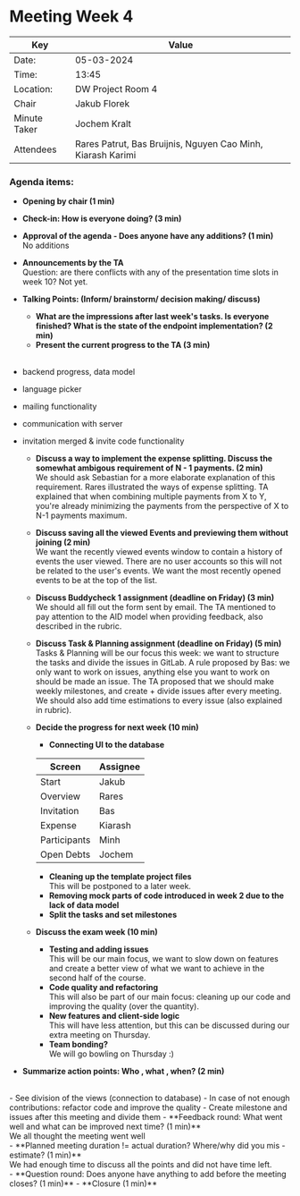 # Meeting Week 4

 Key | Value |
| --- | --- |
| Date: | 05-03-2024 |
| Time: | 13:45 |
| Location: | DW Project Room 4 |
| Chair | Jakub Florek |
| Minute Taker | Jochem Kralt |
| Attendees | Rares Patrut, Bas Bruijnis, Nguyen Cao Minh, Kiarash Karimi |


### Agenda items:
- **Opening by chair (1 min)**
- **Check-in: How is everyone doing? (3 min)**
- **Approval of the agenda - Does anyone have any additions? (1 min)**
<br>No additions

- **Announcements by the TA**
<br>Question: are there conflicts with any of the presentation time slots in week 10? Not yet.

- **Talking Points: (Inform/ brainstorm/ decision making/ discuss)**
  - **What are the impressions after last week's tasks. Is everyone finished? What is the state of the endpoint implementation? (2 min)**
  - **Present the current progress to the TA (3 min)**
  <br>
- backend progress, data model 
- language picker
- mailing functionality
- communication with server
- invitation merged & invite code functionality<br>
  - **Discuss a way to implement the expense splitting. Discuss the somewhat ambigous requirement of N - 1 payments. (2 min)**
<br> We should ask Sebastian for a more elaborate explanation of this requirement. Rares illustrated the ways of expense splitting.
TA explained that when combining multiple payments from X to Y, you're already minimizing the payments from the perspective of X to N-1 payments maximum.<br>
  - **Discuss saving all the viewed Events and previewing them without joining (2 min)**
<br>We want the recently viewed events window to contain a history of events the user viewed. There are no user accounts so this will not be related to the user's events. We want the most recently opened events to be at the top of the list.<br>
  - **Discuss Buddycheck 1 assignment (deadline on Friday) (3 min)**
<br>We should all fill out the form sent by email. The TA mentioned to pay attention to the AID model when providing feedback, also described in the rubric.<br>
  - **Discuss Task & Planning assignment (deadline on Friday) (5 min)**
<br>Tasks & Planning will be our focus this week: we want to structure the tasks and divide the issues in GitLab. A rule proposed by Bas: we only want to work on issues, anything else you want to work on should be made an issue.
The TA proposed that we should make weekly milestones, and create + divide issues after every meeting. We should also add time estimations to every issue (also explained in rubric).<br>
  - **Decide the progress for next week (10 min)**  
     - **Connecting UI to the database**

      | Screen       | Assignee |
      |--------------|----------|
      | Start        | Jakub    |
      | Overview     | Rares    |
      | Invitation   | Bas      |
      | Expense      | Kiarash  |
      | Participants | Minh     |
      | Open Debts   | Jochem   |

    - **Cleaning up the template project files**
  <br>This will be postponed to a later week.<br>
    - **Removing mock parts of code introduced in week 2 due to the lack of data model**
    - **Split the tasks and set milestones**
  - **Discuss the exam week (10 min)**  
    - **Testing and adding issues**
<br> This will be our main focus, we want to slow down on features and create a better view of what we want to achieve in the second half of the course.<br>
    - **Code quality and refactoring**
<br> This will also be part of our main focus: cleaning up our code and improving the quality (over the quantity).<br>
    - **New features and client-side logic**
<br> This will have less attention, but this can be discussed during our extra meeting on Thursday.<br>
    - **Team bonding?**
<br> We will go bowling on Thursday :)<br>
- **Summarize action points: Who , what , when? (2 min)**
<br>
- See division of the views (connection to database)
- In case of not enough contributions: refactor code and improve the quality
- Create milestone and issues after this meeting and divide them
- **Feedback round: What went well and what can be improved next time? (1 min)**
<br> We all thought the meeting went well<br>
- **Planned meeting duration != actual duration? Where/why did you mis -estimate? (1 min)**
<br> We had enough time to discuss all the points and did not have time left.<br>
- **Question round: Does anyone have anything to add before the meeting closes? (1 min)**
- **Closure (1 min)**

